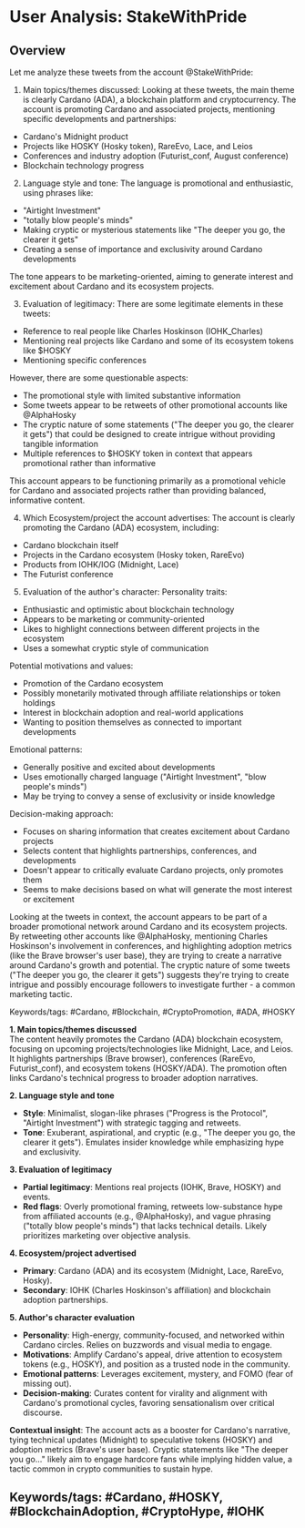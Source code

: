 # User Analysis: StakeWithPride

## Overview

<think>
Let me analyze these tweets from the account @StakeWithPride:

1. Main topics/themes discussed:
Looking at these tweets, the main theme is clearly Cardano (ADA), a blockchain platform and cryptocurrency. The account is promoting Cardano and associated projects, mentioning specific developments and partnerships:
- Cardano's Midnight product
- Projects like HOSKY (Hosky token), RareEvo, Lace, and Leios
- Conferences and industry adoption (Futurist_conf, August conference)
- Blockchain technology progress

2. Language style and tone:
The language is promotional and enthusiastic, using phrases like:
- "Airtight Investment"
- "totally blow people's minds"
- Making cryptic or mysterious statements like "The deeper you go, the clearer it gets"
- Creating a sense of importance and exclusivity around Cardano developments

The tone appears to be marketing-oriented, aiming to generate interest and excitement about Cardano and its ecosystem projects.

3. Evaluation of legitimacy:
There are some legitimate elements in these tweets:
- Reference to real people like Charles Hoskinson (IOHK_Charles)
- Mentioning real projects like Cardano and some of its ecosystem tokens like $HOSKY
- Mentioning specific conferences

However, there are some questionable aspects:
- The promotional style with limited substantive information
- Some tweets appear to be retweets of other promotional accounts like @AlphaHosky
- The cryptic nature of some statements ("The deeper you go, the clearer it gets") that could be designed to create intrigue without providing tangible information
- Multiple references to $HOSKY token in context that appears promotional rather than informative

This account appears to be functioning primarily as a promotional vehicle for Cardano and associated projects rather than providing balanced, informative content.

4. Which Ecosystem/project the account advertises:
The account is clearly promoting the Cardano (ADA) ecosystem, including:
- Cardano blockchain itself
- Projects in the Cardano ecosystem (Hosky token, RareEvo)
- Products from IOHK/IOG (Midnight, Lace)
- The Futurist conference

5. Evaluation of the author's character:
Personality traits:
- Enthusiastic and optimistic about blockchain technology
- Appears to be marketing or community-oriented
- Likes to highlight connections between different projects in the ecosystem
- Uses a somewhat cryptic style of communication

Potential motivations and values:
- Promotion of the Cardano ecosystem
- Possibly monetarily motivated through affiliate relationships or token holdings
- Interest in blockchain adoption and real-world applications
- Wanting to position themselves as connected to important developments

Emotional patterns:
- Generally positive and excited about developments
- Uses emotionally charged language ("Airtight Investment", "blow people's minds")
- May be trying to convey a sense of exclusivity or inside knowledge

Decision-making approach:
- Focuses on sharing information that creates excitement about Cardano projects
- Selects content that highlights partnerships, conferences, and developments
- Doesn't appear to critically evaluate Cardano projects, only promotes them
- Seems to make decisions based on what will generate the most interest or excitement

Looking at the tweets in context, the account appears to be part of a broader promotional network around Cardano and its ecosystem projects. By retweeting other accounts like @AlphaHosky, mentioning Charles Hoskinson's involvement in conferences, and highlighting adoption metrics (like the Brave browser's user base), they are trying to create a narrative around Cardano's growth and potential. The cryptic nature of some tweets ("The deeper you go, the clearer it gets") suggests they're trying to create intrigue and possibly encourage followers to investigate further - a common marketing tactic.

Keywords/tags: #Cardano, #Blockchain, #CryptoPromotion, #ADA, #HOSKY
</think>

**1. Main topics/themes discussed**  
The content heavily promotes the Cardano (ADA) blockchain ecosystem, focusing on upcoming projects/technologies like Midnight, Lace, and Leios. It highlights partnerships (Brave browser), conferences (RareEvo, Futurist_conf), and ecosystem tokens (HOSKY/ADA). The promotion often links Cardano's technical progress to broader adoption narratives.

**2. Language style and tone**  
- **Style**: Minimalist, slogan-like phrases ("Progress is the Protocol", "Airtight Investment") with strategic tagging and retweets.  
- **Tone**: Exuberant, aspirational, and cryptic (e.g., "The deeper you go, the clearer it gets"). Emulates insider knowledge while emphasizing hype and exclusivity.  

**3. Evaluation of legitimacy**  
- **Partial legitimacy**: Mentions real projects (IOHK, Brave, HOSKY) and events.  
- **Red flags**: Overly promotional framing, retweets low-substance hype from affiliated accounts (e.g., @AlphaHosky), and vague phrasing ("totally blow people's minds") that lacks technical details. Likely prioritizes marketing over objective analysis.

**4. Ecosystem/project advertised**  
- **Primary**: Cardano (ADA) and its ecosystem (Midnight, Lace, RareEvo, Hosky).  
- **Secondary**: IOHK (Charles Hoskinson's affiliation) and blockchain adoption partnerships.

**5. Author's character evaluation**  
- **Personality**: High-energy, community-focused, and networked within Cardano circles. Relies on buzzwords and visual media to engage.  
- **Motivations**: Amplify Cardano's appeal, drive attention to ecosystem tokens (e.g., HOSKY), and position as a trusted node in the community.  
- **Emotional patterns**: Leverages excitement, mystery, and FOMO (fear of missing out).  
- **Decision-making**: Curates content for virality and alignment with Cardano's promotional cycles, favoring sensationalism over critical discourse.  

**Contextual insight**: The account acts as a booster for Cardano's narrative, tying technical updates (Midnight) to speculative tokens (HOSKY) and adoption metrics (Brave's user base). Cryptic statements like "The deeper you go..." likely aim to engage hardcore fans while implying hidden value, a tactic common in crypto communities to sustain hype.

**Keywords/tags**: #Cardano, #HOSKY, #BlockchainAdoption, #CryptoHype, #IOHK
---
